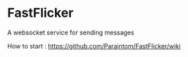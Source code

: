 FastFlicker
===========

A websocket service for sending messages

How to start : https://github.com/Paraintom/FastFlicker/wiki
